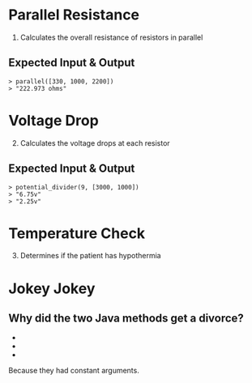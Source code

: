 

# Parallel Resistance
1. Calculates the overall resistance of resistors in parallel
    
## Expected Input & Output
    > parallel([330, 1000, 2200])
    > "222.973 ohms"

# Voltage Drop    
2. Calculates the voltage drops at each resistor


## Expected Input & Output
    > potential_divider(9, [3000, 1000])
    > "6.75v"
    > "2.25v"

# Temperature Check
3. Determines if the patient has hypothermia

# Jokey Jokey
Why did the two Java methods get a divorce?
-
-
-
-
Because they had constant arguments.